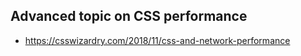 


## Advanced topic on CSS performance

* https://csswizardry.com/2018/11/css-and-network-performance
